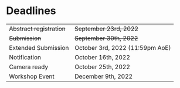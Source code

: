 # Deadlines

<!--
<table>
<tr>
    <td>Abstract registration</td>
    <td>September 23, 2022</td>
</tr>
<tr>
    <td>Submission</td>
    <td>September 30, 2022</td>
</tr>
<tr>
    <td>Notification</td>
    <td>October 16, 2022</td>
</tr>
<tr>
    <td>Camera ready</td>
    </td>October 25, 2022</td>
</tr>
</table>
-->

|         |   | 
| :-------------------- | :--------------------|
| ~~Abstract registration~~ | ~~September 23rd, 2022~~ |
| ~~Submission~~            | ~~September 30th, 2022~~ |
| Extended Submission       | October 3rd, 2022 (11:59pm AoE) |
| Notification          | October 16th, 2022 |
| Camera ready          | October 25th, 2022 |
| Workshop Event        | December 9th, 2022 |
